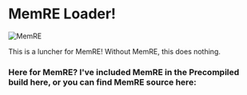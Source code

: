 # MemRE Loader!
![MemRE](https://github.com/user-attachments/assets/d0f206b1-9e23-4e03-97e3-ac6842176cbe)

This is a luncher for MemRE! Without MemRE, this does nothing.

### Here for MemRE? I've included MemRE in the Precompiled build here, or you can find MemRE source here:
